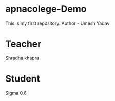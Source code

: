 # apnacolege-Demo
This is my first repository.
Author - Umesh Yadav

# Teacher
Shradha khapra

# Student 
Sigma 0.6

